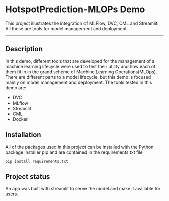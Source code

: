 # HotspotPrediction-MLOPs Demo
This project illustrates the integration of MLFlow, DVC, CML and Streamlit. All these are tools for model management and deployment.

***
## Description
In this demo, different tools that are developed for the management of a machine learning lifecycle were used to test their utility and how each of them fit in in the grand scheme of Machine Learning Operations(MLOps). There are different parts to a model lifecycle, but this demo is focused mainly on model management and deployment.
 The tools tested in this demo are:
- DVC
- MLflow
- Streamlit
- CML
- Docker

## Installation
All of the packages used in this project can be installed with the Python package installer pip and are contained in the requirements.txt file

```pip install requirements.txt```


## Project status
An app was built with streamlit to serve the model and make it available for users.
